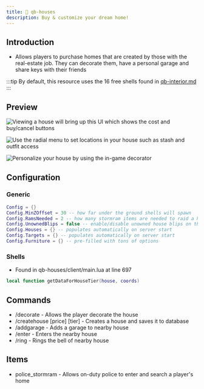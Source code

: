 ```yaml
---
title: 🏡 qb-houses
description: Buy & customize your dream home!
---
```


## Introduction

* Allows players to purchase homes that are created by those with the real-estate job. They can decorate them, have a personal garage and share keys with their friends

:::tip
By default, this resource uses the 16 free shells found in [qb-interior.md](qb-interior.md "mention")
:::

## Preview

![Viewing a house will bring up this UI which shows the cost and buy/cancel buttons](https://camo.githubusercontent.com/c5c5874ac7afb5cadd01e0d0bc89ce1ec253603b2ccf357d4a757ced724f625e/68747470733a2f2f696d6775722e636f6d2f3465516e5271412e706e67)

![Use the radial menu to set locations in your house such as stash and outfit access](https://camo.githubusercontent.com/ac17292df498da4a01df3e5362d4d37c110c43a7896f5fa161d79aaba078738c/68747470733a2f2f696d6775722e636f6d2f475470616c59572e706e67)

![Personalize your house by using the in-game decorator](https://camo.githubusercontent.com/fc66647c3b51a173e277dfd20cf5265146a66ee7b470e37d1ea5713fa34008d4/68747470733a2f2f696d6775722e636f6d2f666d563067504d2e706e67)

## Configuration

### Generic

```lua
Config = {}
Config.MinZOffset = 30 -- how far under the ground shells will spawn
Config.RamsNeeded = 2 -- how many stormram items are needed to raid a house
Config.UnownedBlips = false -- enable/disable unowned house blips on the map
Config.Houses = {} -- populates automatically on server start
Config.Targets = {} -- populates automatically on server start
Config.Furniture = {} -- pre-filled with tons of options
```

### Shells

* Found in qb-houses/client/main.lua at line 697

```lua
local function getDataForHouseTier(house, coords)
```

## Commands

* /decorate - Allows the player decorate the house
* /createhouse \[price] \[tier] - Creates a house and saves it to database
* /addgarage - Adds a garage to nearby house
* /enter - Enters the nearby house
* /ring - Rings the bell of nearby house

## Items

* police\_stormram - Allows on-duty police to enter and search a player's home
